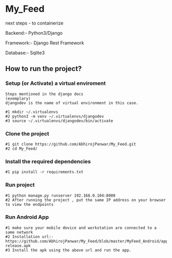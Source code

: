 # My_Feed

next steps - to containerize

Backend:- Python3/Django

Framework:- Django Rest Framework

Database:- Sqlite3

## How to run the project?

### Setup (or Activate) a virtual enviroment<br/>
    Steps mentioned in the django docs
    (exemplary)
    djangodev is the name of virtual environment in this case.
    
    #1 mkdir ~/.virtualenvs 
    #2 python3 -m venv ~/.virtualenvs/djangodev 
    #3 source ~/.virtualenvs/djangodev/bin/activate  
    
### Clone the project<br/>
    
    #1 git clone https://github.com/AbhirojPanwar/My_Feed.git
    #2 cd My_Feed/
    
### Install the required dependencies
    
    #1 pip install -r requirements.txt
    
### Run project
    
    #1 python manage.py runserver 192.168.0.104:8000
    #2 After running the project , put the same IP address on your browser to view the endpoints
    
### Run Android App
    
    #1 make sure your mobile device and workstation are connected to a same network
    #2 Installation url:- https://github.com/AbhirojPanwar/My_Feed/blob/master/MyFeed_Android/app/app-release.apk
    #3 Install the apk using the above url and run the app.
    
    
    


